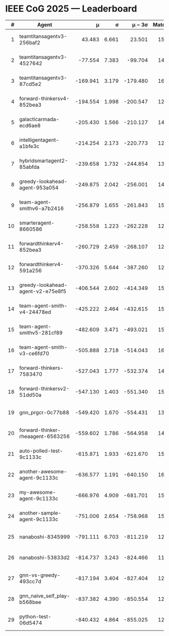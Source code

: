 # IEEE CoG 2025 — Leaderboard

| # | Agent | μ | σ | μ − 3σ | Matches | Updated |
|---:|---|---:|---:|---:|---:|---|
| 1 | teamtitansagentv3-256baf2 | 43.483 | 6.661 | 23.501 | 15656 | 2025-08-23 11:35 |
| 2 | teamtitansagentv3-4527642 | -77.554 | 7.383 | -99.704 | 14990 | 2025-08-23 11:35 |
| 3 | teamtitansagentv3-87cd5e2 | -169.941 | 3.179 | -179.480 | 16246 | 2025-08-23 11:35 |
| 4 | forward-thinkersv4-852bea3 | -194.554 | 1.998 | -200.547 | 12195 | 2025-08-23 11:35 |
| 5 | galacticarmada-ecd6ae8 | -205.430 | 1.566 | -210.127 | 14300 | 2025-08-23 11:35 |
| 6 | intelligentagent-a1bfe3c | -214.254 | 2.173 | -220.773 | 12873 | 2025-08-23 11:35 |
| 7 | hybridsmartagent2-85abfda | -239.658 | 1.732 | -244.854 | 13350 | 2025-08-23 11:35 |
| 8 | greedy-lookahead-agent-953a054 | -249.875 | 2.042 | -256.001 | 14630 | 2025-08-23 11:35 |
| 9 | team-agent-smithv6-a7b2416 | -256.879 | 1.655 | -261.843 | 15000 | 2025-08-23 11:35 |
| 10 | smarteragent-8660586 | -258.558 | 1.223 | -262.228 | 12964 | 2025-08-23 11:35 |
| 11 | forwardthinkerv4-852bea3 | -260.729 | 2.459 | -268.107 | 12494 | 2025-08-23 11:35 |
| 12 | forwardthinkerv4-591a256 | -370.326 | 5.644 | -387.260 | 12670 | 2025-08-23 11:35 |
| 13 | greedy-lookahead-agent-v2-e75e8f5 | -406.544 | 2.602 | -414.349 | 15150 | 2025-08-23 11:35 |
| 14 | team-agent-smith-v4-24478ed | -425.222 | 2.464 | -432.615 | 15802 | 2025-08-23 11:35 |
| 15 | team-agent-smithv5-281cf89 | -482.609 | 3.471 | -493.021 | 15200 | 2025-08-23 11:35 |
| 16 | team-agent-smith-v3-ce6fd70 | -505.888 | 2.718 | -514.043 | 16542 | 2025-08-23 11:35 |
| 17 | forward-thinkers-7583470 | -527.043 | 1.777 | -532.374 | 14240 | 2025-08-23 11:35 |
| 18 | forward-thinkersv2-51dd50a | -547.130 | 1.403 | -551.340 | 15020 | 2025-08-23 11:35 |
| 19 | gnn_prgcr-0c77b88 | -549.420 | 1.670 | -554.431 | 13680 | 2025-08-23 11:35 |
| 20 | forward-thinker-rheaagent-6563256 | -559.602 | 1.786 | -564.958 | 14640 | 2025-08-23 11:35 |
| 21 | auto-polled-test-9c1133c | -615.871 | 1.933 | -621.670 | 15360 | 2025-08-23 11:35 |
| 22 | another-awesome-agent-9c1133c | -636.577 | 1.191 | -640.150 | 16240 | 2025-08-23 11:35 |
| 23 | my-awesome-agent-9c1133c | -666.976 | 4.909 | -681.701 | 15420 | 2025-08-23 11:35 |
| 24 | another-sample-agent-9c1133c | -751.006 | 2.654 | -758.968 | 15320 | 2025-08-23 11:35 |
| 25 | nanaboshi-8345999 | -791.111 | 6.703 | -811.219 | 12870 | 2025-08-23 11:35 |
| 26 | nanaboshi-53833d2 | -814.737 | 3.243 | -824.466 | 11740 | 2025-08-23 11:35 |
| 27 | gnn-vs-greedy-493cc7d | -817.194 | 3.404 | -827.404 | 12420 | 2025-08-23 11:35 |
| 28 | gnn_naive_self_play-b568bee | -837.382 | 4.390 | -850.554 | 12380 | 2025-08-23 11:35 |
| 29 | python-test-06d5474 | -840.432 | 4.864 | -855.025 | 12610 | 2025-08-23 11:35 |

